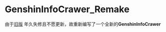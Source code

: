 # GenshinInfoCrawer_Remake
由于[旧版](https://github.com/SAGIRI-kawaii/GenshinInfoCrawer) 年久失修且不愿更新，故重新编写了一个全新的**GenshinInfoCrawer**
